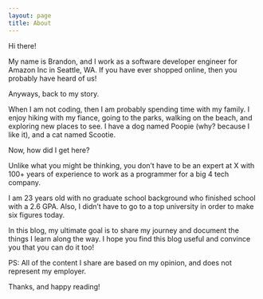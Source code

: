 ```yaml
---
layout: page
title: About
---
```

Hi there!

My name is Brandon, and I work as a software developer engineer for Amazon Inc in Seattle, WA. If you have ever shopped online, then you probably have heard of us!

Anyways, back to my story. 

When I am not coding, then I am probably spending time with my family. I enjoy hiking with my fiance, going to the parks, walking on the beach, and exploring new places to see. I have a dog named Poopie (why? because I like it), and a cat named Scootie. 

Now, how did I get here?

Unlike what you might be thinking, you don’t have to be an expert at X with 100+ years of experience to work as a programmer for a big 4 tech company. 

I am 23 years old with no graduate school background who finished school with a 2.6 GPA. Also, I didn’t have to go to a top university in order to make six figures today. 

In this blog, my ultimate goal is to share my journey and document the things I learn along the way. I hope you find this blog useful and convince you that you can do it too!

PS: All of the content I share are based on my opinion, and does not represent my employer.

Thanks, and happy reading! 

